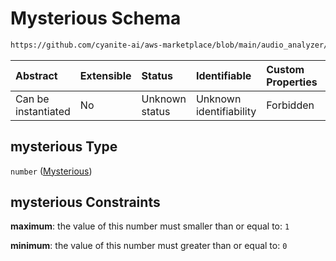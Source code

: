 # Mysterious Schema

```txt
https://github.com/cyanite-ai/aws-marketplace/blob/main/audio_analyzer/schemes/marketplace_v1/schema/TaggingV8.schema.json#/$defs/CharacterScoresV1/properties/mysterious
```



| Abstract            | Extensible | Status         | Identifiable            | Custom Properties | Additional Properties | Access Restrictions | Defined In                                                                     |
| :------------------ | :--------- | :------------- | :---------------------- | :---------------- | :-------------------- | :------------------ | :----------------------------------------------------------------------------- |
| Can be instantiated | No         | Unknown status | Unknown identifiability | Forbidden         | Allowed               | none                | [TaggingV8.schema.json\*](../out/TaggingV8.schema.json "open original schema") |

## mysterious Type

`number` ([Mysterious](taggingv8-defs-characterscoresv1-properties-mysterious.md))

## mysterious Constraints

**maximum**: the value of this number must smaller than or equal to: `1`

**minimum**: the value of this number must greater than or equal to: `0`
